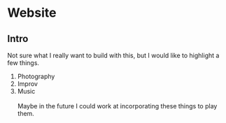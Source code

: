 # Website 

## Intro
Not sure what I really want to build with this, but I would like to highlight a few things. 
1. Photography
2. Improv 
3. Music
<br><br>
Maybe in the future I could work at incorporating these things to play them. 